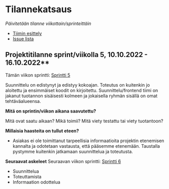 # Tilannekatsaus


*Päivitetään tilanne viikottain/sprinteittäin*

* [Tiimin esittely](https://ac8393.pages.labranet.jamk.fi/grafiteam-projekti/10-Projektihallinta/esittely/)
* [Issue lista](https://gitlab.labranet.jamk.fi/AC8393/grafiteam-projekti/-/issues)

## Projektitilanne sprint/viikolla 5,  10.10.2022 - 16.10.2022**

Tämän viikon sprintti: [Sprintti 5](https://gitlab.labranet.jamk.fi/AC8393/grafiteam-projekti/-/milestones/6#tab-issues)

Suunnittelu on edistynyt ja edistyy kokoajan. Toteutus on kuitenkin jo aloitettu ja ensimmäiset koodit on kirjoitettu. Suunnittelu/frontend tiimi on jakanut tuotannon sisäisesti kolmeen ja jokaisella ryhmän sisällä on omat tehtäväalueensa.

**Mitä on sprintin/viikon aikana saavutettu?**

Mitä ovat saatu aikaan? Mikä toimii? Mitä viety testattu tai viety tuotantoon?

**Millaisia haasteita on tullut eteen?**
- Asiakas ei ole toimittanut tarpeellisia informaatioita projektin etenemisen kannalta ja odotetaan vastausta, että pääsemme etenemään. Taustalla pystymme kuitenkin jatkamaan suunnittelua ja toteutusta.

**Seuraavat askeleet**
Seuraavan viikon sprintti: [Sprintti 6](https://gitlab.labranet.jamk.fi/AC8393/grafiteam-projekti/-/milestones/7#tab-issues)
- Suunnittelua
- Toteuttamista
- Informaation odottelua




